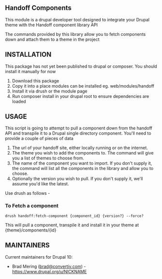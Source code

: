 ## Handoff Components

This module is a drupal developer tool designed to integrate your Drupal theme
with the Handoff component library API

The commands provided by this library allow you to fetch components down and
attach them to a theme in the project

## INSTALLATION

This package has not yet been published to drupal or composer. You should install
it manually for now

1. Download this package
2. Copy it into a place modules can be installed eg. web/modules/handoff
3. Install it via drush or the module page
4. Run composer install in your drupal root to ensure dependencies are loaded

## USAGE

This script is going to attempt to pull a component down from the handoff API
and transpile it to a Drupal single directory component. You'll need to provide
a couple of pieces of data

1. The url of your handoff site, either locally running or on the internet.
2. The theme you wish to add the components to. The command will give you a list
of themes to choose from.  
3. The name of the component you want to import. If you don't supply it, the 
command will list all the components in the library and allow you to choose.
4. Optionally the version you wish to pull. If you don't supply it, we'll assume
you'd like the latest.

Use drush as follows - 

### To Fetch a component
`drush handoff:fetch-component {component_id} {version?} --force?`

This will pull a component, transpile it and install it in your theme at
{theme}/components/{id}



## MAINTAINERS

Current maintainers for Drupal 10:

- Brad Mering (brad@convertiv.com) - https://www.drupal.org/u/NICKNAME

